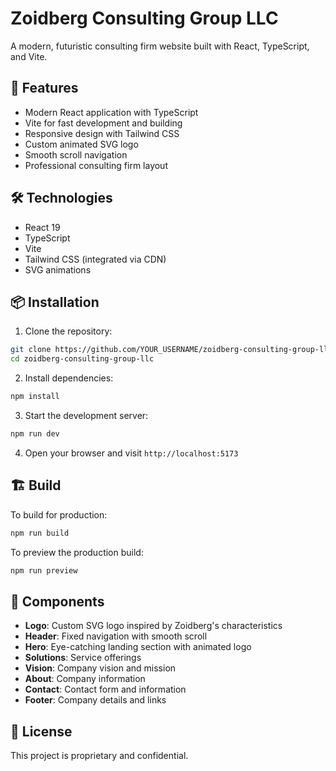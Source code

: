 # Zoidberg Consulting Group LLC

A modern, futuristic consulting firm website built with React, TypeScript, and Vite.

## 🚀 Features

- Modern React application with TypeScript
- Vite for fast development and building
- Responsive design with Tailwind CSS
- Custom animated SVG logo
- Smooth scroll navigation
- Professional consulting firm layout

## 🛠️ Technologies

- React 19
- TypeScript
- Vite
- Tailwind CSS (integrated via CDN)
- SVG animations

## 📦 Installation

1. Clone the repository:
```bash
git clone https://github.com/YOUR_USERNAME/zoidberg-consulting-group-llc.git
cd zoidberg-consulting-group-llc
```

2. Install dependencies:
```bash
npm install
```

3. Start the development server:
```bash
npm run dev
```

4. Open your browser and visit `http://localhost:5173`

## 🏗️ Build

To build for production:

```bash
npm run build
```

To preview the production build:

```bash
npm run preview
```

## 🎨 Components

- **Logo**: Custom SVG logo inspired by Zoidberg's characteristics
- **Header**: Fixed navigation with smooth scroll
- **Hero**: Eye-catching landing section with animated logo
- **Solutions**: Service offerings
- **Vision**: Company vision and mission
- **About**: Company information
- **Contact**: Contact form and information
- **Footer**: Company details and links

## 📄 License

This project is proprietary and confidential.
